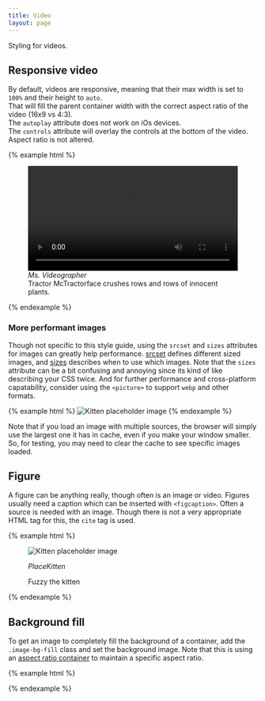 ```yaml
---
title: Video
layout: page
---
```


Styling for videos.

## Responsive video

By default, videos are responsive, meaning that their max width is set to `100%` and their height to `auto`.<br>
That will fill the parent container width with the correct aspect ratio of the video (16x9 vs 4:3).<br>
The `autoplay` attribute does not work on iOs devices.<br>
The `controls` attribute will overlay the controls at the bottom of the video. Aspect ratio is not altered.

{% example html %}
<figure>
	<video width="100%" height="auto" autoplay controls>
		<source src="http://static.startribune.com.s3.amazonaws.com/video/tragic-harvest-330403811.mp4" type="video/mp4">
		<source src="http://static.startribune.com.s3.amazonaws.com/video/tragic-harvest-330403811.ogg" type="video/ogg">
		Your browser does not support the video tag.
	</video>
	<cite>Ms. Videographer</cite>
	<figcaption>Tractor McTractorface crushes rows and rows of innocent plants.</figcaption>
</figure>
{% endexample %}

### More performant images

Though not specific to this style guide, using the `srcset` and `sizes` attributes for images can greatly help performance. [srcset](https://cloudfour.com/thinks/responsive-images-101-part-4-srcset-width-descriptors/) defines different sized images, and [sizes](https://cloudfour.com/thinks/responsive-images-101-part-5-sizes/) describes when to use which images. Note that the `sizes` attribute can be a bit confusing and annoying since its kind of like describing your CSS twice. And for further performance and cross-platform capatability, consider using the `<picture>` to support `webp` and other formats.

{% example html %}
<img src="http://placekitten.com/2400/1200" alt="Kitten placeholder image"
    srcset="http://placekitten.com/400/200 400w,
      http://placekitten.com/800/400 800w,
      http://placekitten.com/1000/500 1000w,
      http://placekitten.com/1500/750 1500w,
      http://placekitten.com/2000/1000 2000w"
    sizes="(max-width: 800px) 100vw, 95vw">
{% endexample %}

Note that if you load an image with multiple sources, the browser will simply use the largest one it has in cache, even if you make your window smaller. So, for testing, you may need to clear the cache to see specific images loaded.

## Figure

A figure can be anything really, though often is an image or video. Figures usually need a caption which can be inserted with `<figcaption>`. Often a source is needed with an image. Though there is not a very appropriate HTML tag for this, the `cite` tag is used.

{% example html %}

<figure>
  <img src="http://placekitten.com/1200/420" alt="Kitten placeholder image">

<cite>PlaceKitten</cite>

  <figcaption>Fuzzy the kitten</figcaption>
</figure>
{% endexample %}

## Background fill

To get an image to completely fill the background of a container, add the `.image-bg-fill` class and set the background image. Note that this is using an [aspect ratio container](../layout/containers.html) to maintain a specific aspect ratio.

{% example html %}

<div class="image-bg-fill container-16-9" style="background-image: url(http://placekitten.com/1500/1500);"></div>
{% endexample %}
